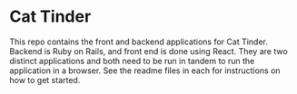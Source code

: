 # Cat Tinder

This repo contains the front and backend applications for Cat Tinder.  Backend is Ruby on Rails, and front end is done using React.  They are two distinct applications and both need to be run in tandem to run the application in a browser.  See the readme files in each for instructions on how to get started.
